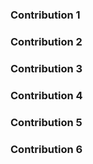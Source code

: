

### Contribution 1


### Contribution 2


### Contribution 3


### Contribution 4


### Contribution 5


### Contribution 6
